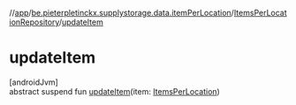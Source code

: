 //[app](../../../index.md)/[be.pieterpletinckx.supplystorage.data.itemPerLocation](../index.md)/[ItemsPerLocationRepository](index.md)/[updateItem](update-item.md)

# updateItem

[androidJvm]\
abstract suspend fun [updateItem](update-item.md)(item: [ItemsPerLocation](../-items-per-location/index.md))

